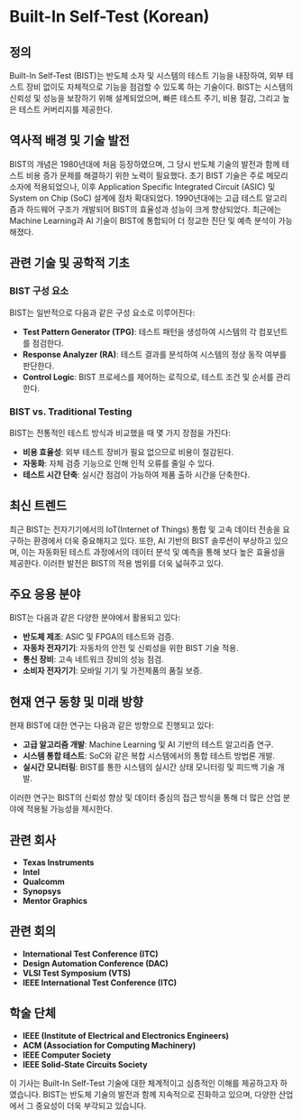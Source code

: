 # Built-In Self-Test (Korean)

## 정의

Built-In Self-Test (BIST)는 반도체 소자 및 시스템의 테스트 기능을 내장하여, 외부 테스트 장비 없이도 자체적으로 기능을 점검할 수 있도록 하는 기술이다. BIST는 시스템의 신뢰성 및 성능을 보장하기 위해 설계되었으며, 빠른 테스트 주기, 비용 절감, 그리고 높은 테스트 커버리지를 제공한다.

## 역사적 배경 및 기술 발전

BIST의 개념은 1980년대에 처음 등장하였으며, 그 당시 반도체 기술의 발전과 함께 테스트 비용 증가 문제를 해결하기 위한 노력이 필요했다. 초기 BIST 기술은 주로 메모리 소자에 적용되었으나, 이후 Application Specific Integrated Circuit (ASIC) 및 System on Chip (SoC) 설계에 점차 확대되었다. 1990년대에는 고급 테스트 알고리즘과 하드웨어 구조가 개발되어 BIST의 효율성과 성능이 크게 향상되었다. 최근에는 Machine Learning과 AI 기술이 BIST에 통합되어 더 정교한 진단 및 예측 분석이 가능해졌다.

## 관련 기술 및 공학적 기초

### BIST 구성 요소

BIST는 일반적으로 다음과 같은 구성 요소로 이루어진다:

- **Test Pattern Generator (TPG)**: 테스트 패턴을 생성하여 시스템의 각 컴포넌트를 점검한다.
- **Response Analyzer (RA)**: 테스트 결과를 분석하여 시스템의 정상 동작 여부를 판단한다.
- **Control Logic**: BIST 프로세스를 제어하는 로직으로, 테스트 조건 및 순서를 관리한다.

### BIST vs. Traditional Testing

BIST는 전통적인 테스트 방식과 비교했을 때 몇 가지 장점을 가진다:

- **비용 효율성**: 외부 테스트 장비가 필요 없으므로 비용이 절감된다.
- **자동화**: 자체 검증 기능으로 인해 인적 오류를 줄일 수 있다.
- **테스트 시간 단축**: 실시간 점검이 가능하여 제품 출하 시간을 단축한다.

## 최신 트렌드

최근 BIST는 전자기기에서의 IoT(Internet of Things) 통합 및 고속 데이터 전송을 요구하는 환경에서 더욱 중요해지고 있다. 또한, AI 기반의 BIST 솔루션이 부상하고 있으며, 이는 자동화된 테스트 과정에서의 데이터 분석 및 예측을 통해 보다 높은 효율성을 제공한다. 이러한 발전은 BIST의 적용 범위를 더욱 넓혀주고 있다.

## 주요 응용 분야

BIST는 다음과 같은 다양한 분야에서 활용되고 있다:

- **반도체 제조**: ASIC 및 FPGA의 테스트와 검증.
- **자동차 전자기기**: 자동차의 안전 및 신뢰성을 위한 BIST 기술 적용.
- **통신 장비**: 고속 네트워크 장비의 성능 점검.
- **소비자 전자기기**: 모바일 기기 및 가전제품의 품질 보증.

## 현재 연구 동향 및 미래 방향

현재 BIST에 대한 연구는 다음과 같은 방향으로 진행되고 있다:

- **고급 알고리즘 개발**: Machine Learning 및 AI 기반의 테스트 알고리즘 연구.
- **시스템 통합 테스트**: SoC와 같은 복합 시스템에서의 통합 테스트 방법론 개발.
- **실시간 모니터링**: BIST를 통한 시스템의 실시간 상태 모니터링 및 피드백 기술 개발.

이러한 연구는 BIST의 신뢰성 향상 및 데이터 중심의 접근 방식을 통해 더 많은 산업 분야에 적용될 가능성을 제시한다.

## 관련 회사

- **Texas Instruments**
- **Intel**
- **Qualcomm**
- **Synopsys**
- **Mentor Graphics**

## 관련 회의

- **International Test Conference (ITC)**
- **Design Automation Conference (DAC)**
- **VLSI Test Symposium (VTS)**
- **IEEE International Test Conference (ITC)**

## 학술 단체

- **IEEE (Institute of Electrical and Electronics Engineers)**
- **ACM (Association for Computing Machinery)**
- **IEEE Computer Society**
- **IEEE Solid-State Circuits Society**

이 기사는 Built-In Self-Test 기술에 대한 체계적이고 심층적인 이해를 제공하고자 하였습니다. BIST는 반도체 기술의 발전과 함께 지속적으로 진화하고 있으며, 다양한 산업에서 그 중요성이 더욱 부각되고 있습니다.